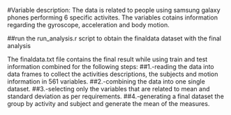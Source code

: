 #Variable description:
The data is related to people using samsung galaxy phones performing 6 specific activites.
The variables cotains information regarding the gyroscope, acceleration and body motion.

##run the run_analysis.r script to obtain the finaldata dataset with the final analysis

The finaldata.txt file contains the final result while using train and test information combined for the following steps:
##1.-reading the data into data frames to collect the activities descriptions, the subjects and motion information in 561 variables.
##2.-combining the data into one single dataset.
##3.-selecting only the variables that are related to mean and standard deviation as per requirements.
##4.-generating a final dataset the group by activity and subject and generate the mean of the measures.
